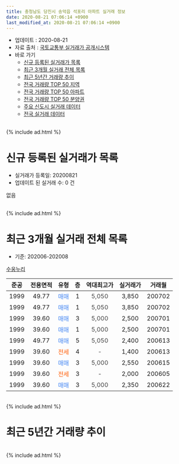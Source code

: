 ```yaml
---
title: 충청남도 당진시 송악읍 석포리 아파트 실거래 정보
date: 2020-08-21 07:06:14 +0900
last_modified_at: 2020-08-21 07:06:14 +0900
---
```


* 업데이트 : 2020-08-21
* 자료 출처 : [국토교통부 실거래가 공개시스템](http://rt.molit.go.kr)
* 바로 가기
    * [신규 등록된 실거래가 목록](#신규-등록된-실거래가-목록)
    * [최근 3개월 실거래 전체 목록](#최근-3개월-실거래-전체-목록)
    * [최근 5년간 거래량 추이](#최근-5년간-거래량-추이)
    * [전국 거래량 TOP 50 지역](https://inasie.github.io/apt-trade-info/최근-3개월-전국에서-가장-거래가-많이-발생한-지역)
    * [전국 거래량 TOP 50 아파트](https://inasie.github.io/apt-trade-info/최근-3개월-전국에서-가장-거래가-많이-발생한-아파트)
    * [전국 거래량 TOP 50 분양권](https://inasie.github.io/apt-trade-info/최근-3개월-전국에서-가장-거래가-많이-발생한-분양권)
    * [주요 신도시 실거래 데이터](https://inasie.github.io/apt-trade-info/주요-신도시)
    * [전국 실거래 데이터](https://inasie.github.io/apt-trade-info/전국)
<br>
{% include ad.html %}
<br>

# 신규 등록된 실거래가 목록
* 실거래가 등록일: 20200821
* 업데이트 된 실거래 수: 0 건

없음

<br>
{% include ad.html %}
<br>

# 최근 3개월 실거래 전체 목록
* 기준: 202006-202008


[수웅누리](https://search.naver.com/search.naver?query=%EC%B6%A9%EC%B2%AD%EB%82%A8%EB%8F%84+%EB%8B%B9%EC%A7%84%EC%8B%9C+%EC%86%A1%EC%95%85%EC%9D%8D+%EC%84%9D%ED%8F%AC%EB%A6%AC+%EC%88%98%EC%9B%85%EB%88%84%EB%A6%AC)

|준공|전용면적|유형|층|역대최고가|실거래가|거래월|
|:---:|:---:|:---:|:---:|:---:|:---:|:---:|
|1999|49.77|<span style="color:#4285f3">매매</span>|1|<span style="color:#444444">5,050</span>|3,850|200702|
|1999|49.77|<span style="color:#4285f3">매매</span>|1|<span style="color:#444444">5,050</span>|3,850|200702|
|1999|39.60|<span style="color:#4285f3">매매</span>|3|<span style="color:#444444">5,000</span>|2,500|200701|
|1999|39.60|<span style="color:#4285f3">매매</span>|1|<span style="color:#444444">5,000</span>|2,500|200701|
|1999|49.77|<span style="color:#4285f3">매매</span>|5|<span style="color:#444444">5,050</span>|2,400|200613|
|1999|39.60|<span style="color:#ff5a00">전세</span>|4|<span style="color:#444444">-</span>|1,400|200613|
|1999|39.60|<span style="color:#4285f3">매매</span>|3|<span style="color:#444444">5,000</span>|2,550|200615|
|1999|39.60|<span style="color:#ff5a00">전세</span>|3|<span style="color:#444444">-</span>|2,000|200605|
|1999|39.60|<span style="color:#4285f3">매매</span>|3|<span style="color:#444444">5,000</span>|2,350|200622|


<br>
{% include ad.html %}
<br>

# 최근 5년간 거래량 추이


<div style="width:100%;">
    <canvas id="deal_progress" height="200"></canvas>
</div>

<script>
new Chart(document.getElementById("deal_progress"), {
    type: 'line',
    data: {
        labels: ['201508','201509','201510','201511','201512','201601','201602','201603','201604','201605','201606','201607','201608','201609','201610','201611','201612','201701','201702','201703','201704','201705','201706','201707','201708','201709','201710','201711','201712','201801','201802','201803','201804','201805','201806','201807','201808','201809','201810','201811','201812','201901','201902','201903','201904','201905','201906','201907','201908','201909','201910','201911','201912','202001','202002','202003','202004','202005','202006','202007','202008'],
        datasets: [{
            label: '매매',
            pointRadius: 1,
            data: [4, 3, 2, 3, 3, 5, 5, 3, 2, 0, 5, 3, 1, 1, 2, 2, 1, 1, 1, 0, 2, 1, 5, 0, 1, 4, 0, 1, 1, 1, 2, 2, 1, 0, 1, 1, 1, 0, 1, 2, 2, 0, 0, 0, 0, 1, 3, 1, 1, 2, 3, 1, 1, 3, 0, 0, 4, 4, 3, 4, 0],
            borderColor: "rgba(255, 201, 14, 1)",
            backgroundColor: "rgba(255, 201, 14, 0.5)",
            fill: false,
            lineTension: 0
        },{
            label: '전월세',
            pointRadius: 1,
            data: [1, 0, 1, 1, 0, 1, 0, 2, 1, 0, 0, 2, 1, 2, 0, 0, 0, 0, 0, 0, 0, 1, 1, 0, 0, 1, 0, 1, 0, 0, 0, 1, 0, 0, 0, 0, 0, 0, 1, 0, 1, 0, 0, 0, 0, 0, 0, 0, 0, 0, 4, 1, 0, 0, 0, 0, 0, 0, 2, 0, 0],
            borderColor: "rgba(0, 141, 185, 1)",
            backgroundColor: "rgba(0, 141, 185, 0.5)",
            fill: false,
            lineTension: 0
        }
        ]
    },
    options: {
        responsive: true,
        title: {
            display: false
        },
        tooltips: {
            mode: 'index',
            intersect: false
        },
        hover: {
            mode: 'nearest',
            intersect: true
        },
        scales: {
            xAxes: [{
                display: true,
                scaleLabel: {
                    display: true,
                    labelString: '년/월'
                }
            }],
            yAxes: [{
                display: true,
                ticks: {
                    suggestedMin: 0,
                },
                scaleLabel: {
                    display: true,
                    labelString: '실거래 수'
                }
            }]
        }
    }
});

</script>


<br>
{% include ad.html %}
<br>

